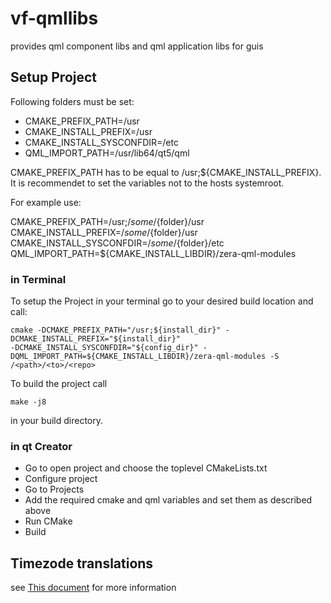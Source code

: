 # vf-qmllibs

provides qml component libs and qml application libs for guis

## Setup Project
Following folders must be set:

* CMAKE_PREFIX_PATH=/usr
* CMAKE_INSTALL_PREFIX=/usr
* CMAKE_INSTALL_SYSCONFDIR=/etc
* QML_IMPORT_PATH=/usr/lib64/qt5/qml

CMAKE_PREFIX_PATH has to be equal to /usr;${CMAKE_INSTALL_PREFIX}.
It is recommendet to set the variables not to the hosts systemroot.

For example use:

CMAKE_PREFIX_PATH=/usr;/${some}/${folder}/usr
CMAKE_INSTALL_PREFIX=/${some}/${folder}/usr
CMAKE_INSTALL_SYSCONFDIR=/${some}/${folder}/etc
QML_IMPORT_PATH=${CMAKE_INSTALL_LIBDIR}/zera-qml-modules

### in Terminal 

To setup the Project in your terminal go to your desired build location and call:

```
cmake -DCMAKE_PREFIX_PATH="/usr;${install_dir}" -DCMAKE_INSTALL_PREFIX="${install_dir}"  
-DCMAKE_INSTALL_SYSCONFDIR="${config_dir}" -DQML_IMPORT_PATH=${CMAKE_INSTALL_LIBDIR}/zera-qml-modules -S /<path>/<to>/<repo>
```

To build the project call 

```
make -j8
```
in your build directory.


### in qt Creator

* Go to open project and choose the toplevel CMakeLists.txt
* Configure project
* Go to Projects 
* Add the required cmake and qml variables and set them as described above
* Run CMake 
* Build 

## Timezode translations
see [This document](libs/datetime-setter/timezone-translations/lib/README.md) for more information

